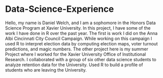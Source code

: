 # Data-Science-Experience

Hello, my name is Daniel Welch, and I am a sophomore in the Honors Data Science Program at Xavier University. In this project, I have some of the work I have done in R over the past year. The first is work I did on the Anna Albi Cincinnati City Council Campaign. While working on this campaign I used R to interpret election data by computing election maps, voter turnout predictions, and magic numbers. The other project here is my summer Project where I worked for the Xavier University Office of Institutional Research. I collaborated with a group of six other data science students to analyze retention data for the University. Used R to build a profile of students who are leaving the University.
